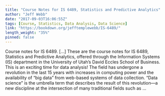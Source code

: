 ```yaml
---
title: "Course Notes for IS 6489, Statistics and Predictive Analytics"
author: "Jeff Webb"
date: "2017-09-03T16:06:55Z"
tags: [Course, Statistics, Data Analysis, Data Science]
link: "https://bookdown.org/jefftemplewebb/IS-6489/"
length_weight: "35%"
pinned: false
---
```


Course notes for IS 6489. [...] These are the course notes for IS 6489, Statistics and Predictive Analytics, offered through the Information Systems (IS) department in the University of Utah’s David Eccles School of Business. This is an exciting time for data analysis! The field has undergone a revolution in the last 15 years with increases in computing power and the availability of “big data” from web-based systems of data collection. “Data science” is the umbrella term that describes the result of this revolution—a new discipline at the intersection of many traditional fields such as ...
